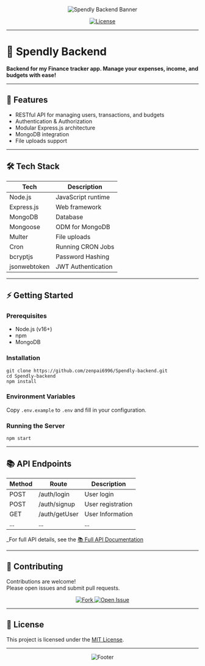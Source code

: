 <!-- Banner SVG -->
<p align="center">
  <img src="https://svg-banners.vercel.app/api?type=origin&text1=Spendly%20Backend%20API%20🚀&width=800&height=200" alt="Spendly Backend Banner"/>
</p>

<p align="center">
  <a href="https://github.com/zenpai6996/Spendly-backend/blob/main/LICENSE">
    <img src="https://img.shields.io/github/license/zenpai6996/Spendly-backend?style=for-the-badge&color=32CD32" alt="License"/>
  </a>
</p>

---

# 💸 Spendly Backend

**Backend for my Finance tracker app. Manage your expenses, income, and budgets with ease!**

---

## 🚀 Features

- RESTful API for managing users, transactions, and budgets
- Authentication & Authorization
- Modular Express.js architecture
- MongoDB integration
- File uploads support

---

## 🛠️ Tech Stack

| Tech         | Description          |
| ------------ | -------------------- |
| Node.js      | JavaScript runtime   |
| Express.js   | Web framework        |
| MongoDB      | Database             |
| Mongoose     | ODM for MongoDB      |
| Multer       | File uploads         |
| Cron         | Running CRON Jobs    |
| bcryptjs     | Password Hashing     |
| jsonwebtoken | JWT Authentication   |

---

## ⚡ Getting Started

### Prerequisites

- Node.js (v16+)
- npm
- MongoDB

### Installation
```
git clone https://github.com/zenpai6996/Spendly-backend.git
cd Spendly-backend
npm install
```


### Environment Variables

Copy `.env.example` to `.env` and fill in your configuration.

### Running the Server

```npm start```


---

## 📚 API Endpoints

| Method | Route             | Description                   |
| ------ | ---------------- | ----------------------------- |
| POST   | /auth/login      | User login                    |
| POST   | /auth/signup     | User registration             |
| GET    | /auth/getUser    | User Information              |
| ...    | ...               | ...                           |

_For full API details, see the [📚 Full API Documentation](./APIDOCS.md)


---

## 🤝 Contributing

Contributions are welcome!  
Please open issues and submit pull requests.

<p align="center">
  <a href="https://github.com/zenpai6996/Spendly-backend/fork">
    <img src="https://img.shields.io/badge/Fork%20me%20on%20GitHub-30363D?style=for-the-badge&logo=github&logoColor=white" alt="Fork"/>
  </a>
  <a href="https://github.com/zenpai6996/Spendly-backend/issues/new">
    <img src="https://img.shields.io/badge/Open%20Issue-FF6347?style=for-the-badge" alt="Open Issue"/>
  </a>
</p>

---

## 📄 License

This project is licensed under the [MIT License](LICENSE).



---

<!-- Footer SVG -->
<p align="center">
  <img src="https://readme-typing-svg.demolab.com?font=Fira+Code&size=24&duration=4000&pause=1000&color=00BFFF&center=true&vCenter=true&width=600&lines=Happy+Tracking+with+Spendly+Backend!;Star+the+repo+if+you+like+it+%F0%9F%92%AF" alt="Footer"/>
</p>
